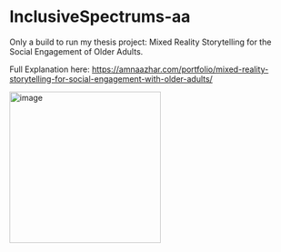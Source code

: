 # InclusiveSpectrums-aa

Only a build to run my thesis project: Mixed Reality Storytelling for the Social Engagement of Older Adults.

Full Explanation here: https://amnaazhar.com/portfolio/mixed-reality-storytelling-for-social-engagement-with-older-adults/

<img width="266" alt="image" src="https://github.com/amnaazhar/InclusiveSpectrums-aa/assets/16830673/070e24a8-8a7a-41f1-b08a-df6d1dd772a2">
